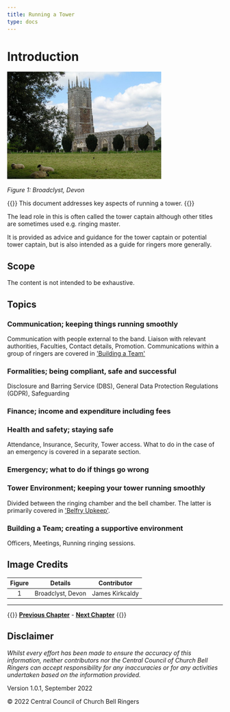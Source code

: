 ```yaml
---
title: Running a Tower
type: docs
---
```




# Introduction

<img src="Broadclyst.jpg" alt="drawing" height="250"/>

*Figure 1: Broadclyst, Devon*

{{<hint danger>}}
This document addresses key aspects of running a tower.
{{</hint>}}

The lead role in this is often called the tower captain although other titles are sometimes used e.g. ringing master.

It is provided as advice and guidance for the tower captain or potential tower captain, but is also intended as a guide for ringers more
generally.

## Scope

The content is not intended to be exhaustive.

## Topics

### Communication; keeping things running smoothly

Communication with people external to the band. Liaison with relevant authorities, Faculties, Contact details, Promotion. Communications within a group of ringers are covered in ['Building a Team'](../090-BuildaTeam/)

### Formalities; being compliant, safe and successful
 
Disclosure and Barring Service (DBS), General Data Protection Regulations (GDPR), Safeguarding

### Finance; income and expenditure including fees
 
### Health and safety; staying safe

Attendance, Insurance, Security, Tower access. What to do in the case of an emergency is covered in a separate section.

### Emergency; what to do if things go wrong

### Tower Environment; keeping your tower running smoothly

Divided between the ringing chamber and the bell chamber. The latter is primarily covered in ['Belfry Upkeep'](https://belfryupkeep.cccbr.org.uk/docs/010-introduction/).

### Building a Team; creating a supportive environment

Officers, Meetings, Running ringing sessions.

## Image Credits

| Figure | Details | Contributor |
| :---: | --- | --- |
| 1 | Broadclyst, Devon | James Kirkcaldy |

----

{{<hint info>}}
**[Previous Chapter](../010-introduction)** - **[Next Chapter](../020-Communication/)**
{{</hint>}}

## Disclaimer

*Whilst every effort has been made to ensure the accuracy of this information, neither contributors nor the Central Council of Church Bell Ringers can accept responsibility for any inaccuracies or for any activities undertaken based on the information provided.*

Version 1.0.1, September 2022

© 2022 Central Council of Church Bell Ringers
